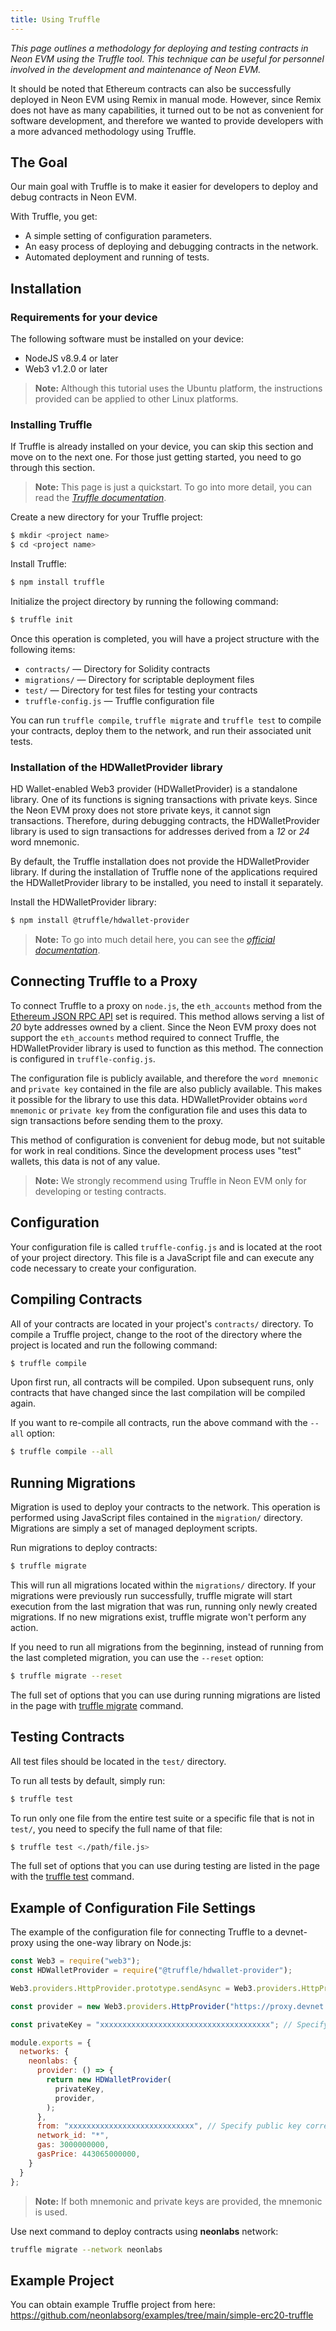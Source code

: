 ```yaml
---
title: Using Truffle
---
```


*This page outlines a methodology for deploying and testing contracts in Neon EVM using the Truffle tool. This technique can be useful for personnel involved in the development and maintenance of Neon EVM.*

It should be noted that Ethereum contracts can also be successfully deployed in Neon EVM using Remix in manual mode. However, since Remix does not have as many capabilities, it turned out to be not as convenient for software development, and therefore we wanted to provide developers with a more advanced methodology using Truffle.

## The Goal
Our main goal with Truffle is to make it easier for developers to deploy and debug contracts in Neon EVM.

With Truffle, you get:
  * A simple setting of configuration parameters.
  * An easy process of deploying and debugging contracts in the network.
  * Automated deployment and running of tests.

## Installation

### Requirements for your device
The following software must be installed on your device:
  * NodeJS v8.9.4 or later
  * Web3 v1.2.0 or later

> **Note:** Although this tutorial uses the Ubuntu platform, the instructions provided can be applied to other Linux platforms.

### Installing Truffle

If Truffle is already installed on your device, you can skip this section and move on to the next one. For those just getting started, you need to go through this section.

> **Note:** This page is just a quickstart. To go into more detail, you can read the *[Truffle documentation](https://www.trufflesuite.com/docs/truffle/getting-started/installation)*.

Create a new directory for your Truffle project:
```sh
$ mkdir <project name>
$ cd <project name>
```

Install Truffle:
```sh
$ npm install truffle
```

Initialize the project directory by running the following command:
```sh
$ truffle init
```

Once this operation is completed, you will have a project structure with the following items:
  * `contracts/` — Directory for Solidity contracts
  * `migrations/` — Directory for scriptable deployment files
  * `test/` — Directory for test files for testing your contracts
  * `truffle-config.js` — Truffle configuration file

You can run `truffle compile`, `truffle migrate` and `truffle test` to compile your contracts, deploy them to the network, and run their associated unit tests.

### Installation of the HDWalletProvider library

HD Wallet-enabled Web3 provider (HDWalletProvider) is a standalone library. One of its functions is signing transactions with private keys. Since the Neon EVM proxy does not store private keys, it cannot sign transactions. Therefore, during debugging contracts, the HDWalletProvider library is used to sign transactions for addresses derived from a *12* or *24* word mnemonic.

By default, the Truffle installation does not provide the HDWalletProvider library. If during the installation of Truffle none of the applications required the HDWalletProvider library to be installed, you need to install it separately.

Install the HDWalletProvider library:
```sh
$ npm install @truffle/hdwallet-provider
```

> **Note:** To go into much detail here, you can see the *[official documentation](https://www.npmjs.com/package/@truffle/hdwallet-provider)*.

## Connecting Truffle to a Proxy

To connect Truffle to a proxy on `node.js`, the `eth_accounts` method from the [Ethereum JSON RPC API](https://eth.wiki/json-rpc/API) set is required. This method allows serving a list of *20* byte addresses owned by a client. Since the Neon EVM proxy does not support the `eth_accounts` method required to connect Truffle, the HDWalletProvider library is used to function as this method. The connection is configured in `truffle-config.js`.

The configuration file is publicly available, and therefore the `word mnemonic` and `private key` contained in the file are also publicly available. This makes it possible for the library to use this data. HDWalletProvider obtains `word mnemonic` or `private key` from the configuration file and uses this data to sign transactions before sending them to the proxy.

This method of configuration is convenient for debug mode, but not suitable for work in real conditions. Since the development process uses "test" wallets, this data is not of any value.

> **Note:** We strongly recommend using Truffle in Neon EVM only for developing or testing contracts.

## Configuration
Your configuration file is called `truffle-config.js` and is located at the root of your project directory. This file is a JavaScript file and can execute any code necessary to create your configuration.

## Compiling Contracts
All of your contracts are located in your project's `contracts/` directory. To compile a Truffle project, change to the root of the directory where the project is located and run the following command:
```sh
$ truffle compile
```

Upon first run, all contracts will be compiled. Upon subsequent runs, only contracts that have changed since the last compilation will be compiled again.

If you want to re-compile all contracts, run the above command with the `--all` option:
```sh
$ truffle compile --all
```

## Running Migrations
Migration is used to deploy your contracts to the network. This operation is performed using JavaScript files contained in the `migration/` directory. Migrations are simply a set of managed deployment scripts.

Run migrations to deploy contracts:
```sh
$ truffle migrate
```
This will run all migrations located within the `migrations/` directory. If your migrations were previously run successfully, truffle migrate will start execution from the last migration that was run, running only newly created migrations. If no new migrations exist, truffle migrate won't perform any action.

If you need to run all migrations from the beginning, instead of running from the last completed migration, you can use the `--reset` option:
```sh
$ truffle migrate --reset
```

The full set of options that you can use during running migrations are listed in the page with [truffle migrate](https://www.trufflesuite.com/docs/truffle/reference/truffle-commands#migrate) command.

## Testing Contracts
All test files should be located in the `test/` directory.

To run all tests by default, simply run:
```sh
$ truffle test
```

To run only one file from the entire test suite or a specific file that is not in `test/`, you need to specify the full name of that file:
```sh
$ truffle test <./path/file.js>
```

The full set of options that you can use during testing are listed in the page with the [truffle test](https://www.trufflesuite.com/docs/truffle/reference/truffle-commands#test) command.


## Example of Configuration File Settings
The example of the configuration file for connecting Truffle to a devnet-proxy using the one-way library on Node.js:
```js
const Web3 = require("web3");
const HDWalletProvider = require("@truffle/hdwallet-provider");

Web3.providers.HttpProvider.prototype.sendAsync = Web3.providers.HttpProvider.prototype.send

const provider = new Web3.providers.HttpProvider("https://proxy.devnet.neonlabs.org/solana");

const privateKey = "xxxxxxxxxxxxxxxxxxxxxxxxxxxxxxxxxxxxxx"; // Specify your private key here

module.exports = {
  networks: {
    neonlabs: {
      provider: () => {
        return new HDWalletProvider(
          privateKey,
          provider,
        );
      },
      from: "xxxxxxxxxxxxxxxxxxxxxxxxxxxx", // Specify public key corresponding to private key defined above
      network_id: "*",
      gas: 3000000000,
      gasPrice: 443065000000,
    }
  }
};
```

> **Note:** If both mnemonic and private keys are provided, the mnemonic is used.

Use next command to deploy contracts using **neonlabs** network:
```sh
truffle migrate --network neonlabs
```

## Example Project
You can obtain example Truffle project from here: https://github.com/neonlabsorg/examples/tree/main/simple-erc20-truffle
